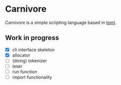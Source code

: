 # Carnivore
Carnivore is a simple scripting language based in [toml](https://toml.io/en/).

## Work in progress
- [x] cli interface skeleton
- [x] allocator
- [ ] (doing) tokenizer
- [ ] lexer
- [ ] run function
- [ ] import functionality
